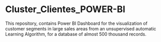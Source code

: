 # Cluster_Clientes_POWER-BI
This repository, contains Power BI Dashboard for the visualization of customer segments in large sales areas from an unsupervised automatic Learning Algorithm, for a database of almost 500 thousand records.
